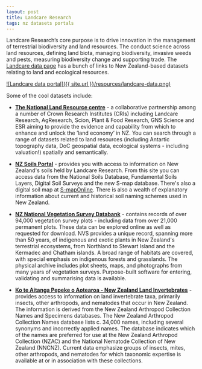 ```yaml
---
layout: post
title: Landcare Research
tags: nz datasets portals
---
```


Landcare Research’s core purpose is to drive innovation in the management of terrestrial biodiversity and land resources. The conduct science across land resources, defining land biota, managing biodiversity, invasive weeds and pests, measuring biodiversity change and supporting trade. The [Landcare data page](http://www.landcareresearch.co.nz/resources/data) has a bunch of links to New Zealand-based datasets relating to land and ecological resources.

[![Landcare data portal]({{ site.url }}/resources/landcare-data.png)](http://www.landcareresearch.co.nz/resources/data "Landcare data")

Some of the cool datasets include:

- [**The National Land Resource centre**](http://www.nlrc.org.nz/resources) - a collaborative partnership among a number of Crown Research Institutes (CRIs) including Landcare Research, AgResearch, Scion, Plant & Food Research, GNS Science and ESR aiming to provide the evidence and capability from which to enhance and unlock the ’land economy’ in NZ. You can search through a range of datasets related to land resources (including Antartic topography data, DoC geospatial data, ecological systems - including valuation!) spatially and semantically.

- [**NZ Soils Portal**](http://soils.landcareresearch.co.nz/contents/index.aspx) - provides you with access to information on New Zealand's soils held by Landcare Research. From this site you can access data from the National Soils Database, Fundamental Soils Layers, Digital Soil Surveys and the new S-map database. There's also a digital soil map at [S-mapOnline](http://smap.landcareresearch.co.nz/home). There is also a wealth of explanatory information about current and historical soil naming schemes used in New Zealand. 

- [**NZ National Vegetation Survey Databank**](https://nvs.landcareresearch.co.nz/) - contains records of over 94,000 vegetation survey plots - including data from over 21,000 permanent plots. These data can be explored online as well as requested for download. NVS provides a unique record, spanning more than 50 years, of indigenous and exotic plants in New Zealand's terrestrial ecosystems, from Northland to Stewart Island and the Kermadec and Chatham islands. A broad range of habitats are covered, with special emphasis on indigenous forests and grasslands. The physical archive includes plot sheets, maps, and photographs from many years of vegetation surveys. Purpose-built software for entering, validating and summarising data is available.

- [**Ko te Aitanga Pepeke o Aotearoa - New Zealand Land Invertebrates**](http://www.landcareresearch.co.nz/resources/data/ko-te-aitanga-pepeke-o-aotearoa-new-zealand-land-invertebrates) - provides access to information on land invertebrate taxa, primarily insects, other arthropods, and nematodes that occur in New Zealand. The information is derived from the New Zealand Arthropod Collection Names and Specimens databases. The New Zealand Arthropod Collection Names database lists c. 34,000 names, including several synonyms and incorrectly applied names. The database indicates which of the names are preferred for use at the New Zealand Arthropod Collection (NZAC) and the National Nematode Collection of New Zealand (NNCNZ). Current data emphasize groups of insects, mites, other arthropods, and nematodes for which taxonomic expertise is available at or in association with these collections.